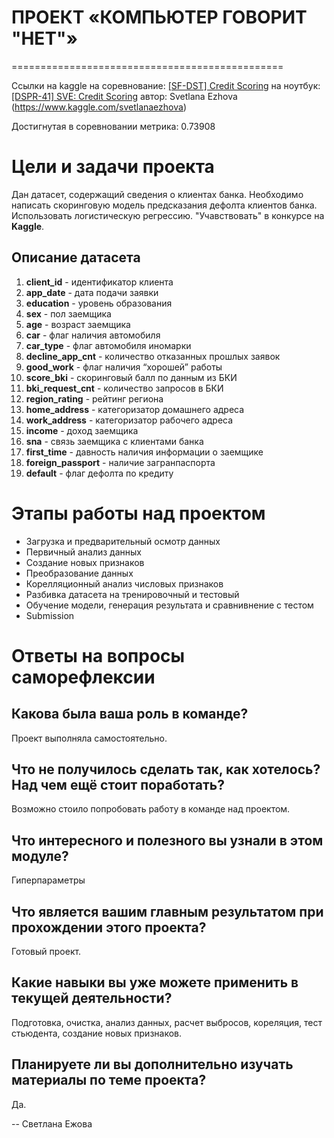 # ПРОЕКТ «КОМПЬЮТЕР ГОВОРИТ "НЕТ"»
===============================================

Ссылки на kaggle 
на соревнование: [[SF-DST] Credit Scoring](https://www.kaggle.com/c/sf-dst-scoring)
на ноутбук: [[DSPR-41] SVE: Credit Scoring](https://www.kaggle.com/svetlanaezhova/dspr-41-sve-credit-scoring)
автор: Svetlana Ezhova (https://www.kaggle.com/svetlanaezhova)

Достигнутая в соревновании метрика: 0.73908

# Цели и задачи проекта
Дан датасет, содержащий сведения о клиентах банка. Необходимо написать скоринговую модель предсказания дефолта клиентов банка.
Использовать логистическую регрессию.
"Учавствовать" в конкурсе на **Kaggle**.

## Описание датасета

1. **client_id** - идентификатор клиента
2. **app_date** - дата подачи заявки
3. **education** - уровень образования
4. **sex** - пол заемщика
5. **age** - возраст заемщика
6. **car** - флаг наличия автомобиля
7. **car_type** - флаг автомобиля иномарки
8. **decline_app_cnt** - количество отказанных прошлых заявок
9. **good_work** - флаг наличия “хорошей” работы
10. **score_bki** - скоринговый балл по данным из БКИ
11. **bki_request_cnt** - количество запросов в БКИ
12. **region_rating** - рейтинг региона
13. **home_address** - категоризатор домашнего адреса
14. **work_address** - категоризатор рабочего адреса
15. **income** - доход заемщика
16. **sna** - связь заемщика с клиентами банка
17. **first_time** - давность наличия информации о заемщике
18. **foreign_passport** - наличие загранпаспорта
19. **default** - флаг дефолта по кредиту

# Этапы работы над проектом

* Загрузка и предварительный осмотр данных
* Первичный анализ данных
* Создание новых признаков
* Преобразование данных
* Корелляционный анализ числовых признаков
* Разбивка датасета на тренировочный и тестовый  
* Обучение модели, генерация результата и сравнивнение с тестом   
* Submission  


# Ответы на вопросы саморефлексии

## Какова была ваша роль в команде?
Проект выполняла самостоятельно.

## Что не получилось сделать так, как хотелось? Над чем ещё стоит поработать?
Возможно стоило попробовать работу в команде над проектом.

## Что интересного и полезного вы узнали в этом модуле?
Гиперпараметры

## Что является вашим главным результатом при прохождении этого проекта?
Готовый проект. 

## Какие навыки вы уже можете применить в текущей деятельности?
Подготовка, очистка, анализ данных, расчет выбросов, кореляция, тест стьюдента,
создание новых признаков.

## Планируете ли вы дополнительно изучать материалы по теме проекта?
Да.


-- Светлана Ежова